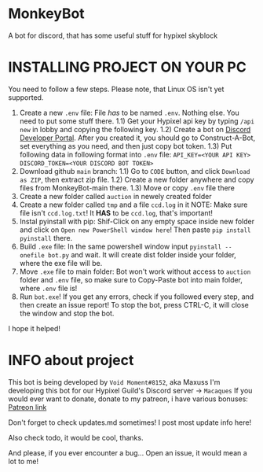 # MonkeyBot
A bot for discord, that has some useful stuff for hypixel skyblock

# INSTALLING PROJECT ON YOUR PC
You need to follow a few steps.
Please note, that Linux OS isn't yet supported.

1. Create a new `.env` file:
    File *has* to be named `.env`. Nothing else.
    You need to put some stuff there.
    1.1) Get your Hypixel api key by typing `/api new` in lobby and copying the following key.
    1.2) Create a bot on <a href='https://discord.com/developers/applications/'>Discord Developer Portal</a>.
        After you created it, you should go to Construct-A-Bot, set everything as you need, and then just copy
        bot token.
    1.3) Put following data in following format into `.env` file:
        `API_KEY=<YOUR API KEY>`
        `DISCORD_TOKEN=<YOUR DISCORD BOT TOKEN>`
2. Download github `main` branch:
    1.1) Go to `CODE` button, and click `Download as ZIP`, then extract zip file.
    1.2) Create a new folder anywhere and copy files from MonkeyBot-main there.
    1.3) Move or copy `.env` file there
3. Create a new folder called `auction` in newely created folder
4. Create a new folder called `tmp` and a file `ccd.log` in it
    NOTE: Make sure file isn't `ccd.log.txt`! It **HAS** to be `ccd.log`, that's important!
5. Instal pyinstall with pip:
    Shif-Click on any empty space inside new folder and click on `Open new PowerShell window here`!
    Then paste `pip install pyinstall` there.
6. Build `.exe` file:
    In the same powershell window input `pyinstall --onefile bot.py` and wait.
    It will create dist folder inside your folder, where the exe file will be.
7. Move `.exe` file to main folder:
    Bot won't work without access to `auction` folder and `.env` file, so make sure to Copy-Paste bot into main folder, where `.env` file is!
8. Run `bot.exe`!
    If you get any errors, check if you followed every step, and then create an issue report!
    To stop the bot, press CTRL-C, it will close the window and stop the bot.

I hope it helped!

# INFO about project
This bot is being developed by `Void Moment#8152`, aka Maxuss
I'm developing this bot for our Hypixel Guild's Discord server -> `Macaques`
If you would ever want to donate, donate to my patreon, i have various bonuses: <a href='https://www.patreon.com/maxus_'>Patreon link</a> 

Don't forget to check updates.md sometimes! I post most update info here!

Also check todo, it would be cool, thanks.

And please, if you ever encounter a bug... Open an issue, it would mean a lot to me!

